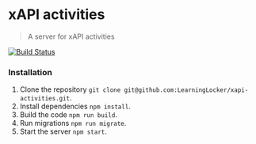 # xAPI activities
> A server for xAPI activities

[![Build Status](https://travis-ci.org/LearningLocker/xapi-activities.svg?branch=master)](https://travis-ci.org/LearningLocker/xapi-activities)

### Installation
1. Clone the repository `git clone git@github.com:LearningLocker/xapi-activities.git`.
1. Install dependencies `npm install`.
1. Build the code `npm run build`.
1. Run migrations `npm run migrate`.
1. Start the server `npm start`.
